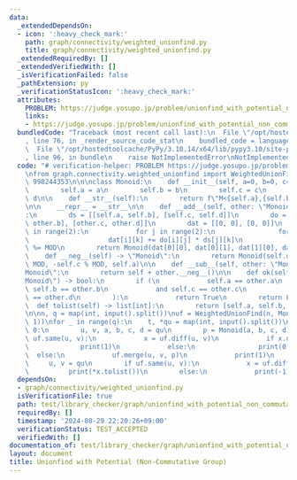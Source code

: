 ```yaml
---
data:
  _extendedDependsOn:
  - icon: ':heavy_check_mark:'
    path: graph/connectivity/weighted_unionfind.py
    title: graph/connectivity/weighted_unionfind.py
  _extendedRequiredBy: []
  _extendedVerifiedWith: []
  _isVerificationFailed: false
  _pathExtension: py
  _verificationStatusIcon: ':heavy_check_mark:'
  attributes:
    PROBLEM: https://judge.yosupo.jp/problem/unionfind_with_potential_non_commutative_group
    links:
    - https://judge.yosupo.jp/problem/unionfind_with_potential_non_commutative_group
  bundledCode: "Traceback (most recent call last):\n  File \"/opt/hostedtoolcache/PyPy/3.10.14/x64/lib/pypy3.10/site-packages/onlinejudge_verify/documentation/build.py\"\
    , line 76, in _render_source_code_stat\n    bundled_code = language.bundle(\n\
    \  File \"/opt/hostedtoolcache/PyPy/3.10.14/x64/lib/pypy3.10/site-packages/onlinejudge_verify/languages/python.py\"\
    , line 96, in bundle\n    raise NotImplementedError\nNotImplementedError\n"
  code: "# verification-helper: PROBLEM https://judge.yosupo.jp/problem/unionfind_with_potential_non_commutative_group\n\
    \nfrom graph.connectivity.weighted_unionfind import WeightedUnionFind\n\nMOD =\
    \ 998244353\n\n\nclass Monoid:\n    def __init__(self, a=0, b=0, c=0, d=0):\n\
    \        self.a = a\n        self.b = b\n        self.c = c\n        self.d =\
    \ d\n\n    def __str__(self):\n        return f\"M<{self.a},{self.b},{self.c},{self.d}>\"\
    \n\n    __repr__ = __str__\n\n    def __add__(self, other: \"Monoid\") -> \"Monoid\"\
    :\n        ds = [[self.a, self.b], [self.c, self.d]]\n        do = [[other.a,\
    \ other.b], [other.c, other.d]]\n        dat = [[0, 0], [0, 0]]\n        for i\
    \ in range(2):\n            for j in range(2):\n                for k in range(2):\n\
    \                    dat[i][k] += do[i][j] * ds[j][k]\n                    dat[i][k]\
    \ %= MOD\n        return Monoid(dat[0][0], dat[0][1], dat[1][0], dat[1][1])\n\n\
    \    def __neg__(self) -> \"Monoid\":\n        return Monoid(self.d, -self.b %\
    \ MOD, -self.c % MOD, self.a)\n\n    def __sub__(self, other: \"Monoid\") -> \"\
    Monoid\":\n        return self + other.__neg__()\n\n    def ok(self, other: \"\
    Monoid\") -> bool:\n        if (\n            self.a == other.a\n            and\
    \ self.b == other.b\n            and self.c == other.c\n            and self.d\
    \ == other.d\n        ):\n            return True\n        return False\n\n  \
    \  def tolist(self) -> list[int]:\n        return [self.a, self.b, self.c, self.d]\n\
    \n\nn, q = map(int, input().split())\nuf = WeightedUnionFind(n, Monoid(1, 0, 0,\
    \ 1))\nfor _ in range(q):\n    t, *qu = map(int, input().split())\n    if t ==\
    \ 0:\n        u, v, a, b, c, d = qu\n        p = Monoid(a, b, c, d)\n        if\
    \ uf.same(u, v):\n            x = uf.diff(u, v)\n            if x.ok(p):\n   \
    \             print(1)\n            else:\n                print(0)\n\n      \
    \  else:\n            uf.merge(u, v, p)\n            print(1)\n    else:\n   \
    \     u, v = qu\n        if uf.same(u, v):\n            x = uf.diff(u, v)\n  \
    \          print(*x.tolist())\n        else:\n            print(-1)\n"
  dependsOn:
  - graph/connectivity/weighted_unionfind.py
  isVerificationFile: true
  path: test/library_checker/graph/unionfind_with_potential_non_commutative_group.test.py
  requiredBy: []
  timestamp: '2024-08-29 22:20:26+09:00'
  verificationStatus: TEST_ACCEPTED
  verifiedWith: []
documentation_of: test/library_checker/graph/unionfind_with_potential_non_commutative_group.test.py
layout: document
title: Unionfind with Potential (Non-Commutative Group)
---
```


